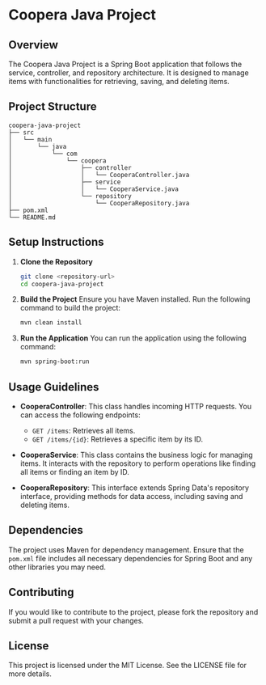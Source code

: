 # Coopera Java Project

## Overview
The Coopera Java Project is a Spring Boot application that follows the service, controller, and repository architecture. It is designed to manage items with functionalities for retrieving, saving, and deleting items.

## Project Structure
```
coopera-java-project
├── src
│   └── main
│       └── java
│           └── com
│               └── coopera
│                   ├── controller
│                   │   └── CooperaController.java
│                   ├── service
│                   │   └── CooperaService.java
│                   └── repository
│                       └── CooperaRepository.java
├── pom.xml
└── README.md
```

## Setup Instructions

1. **Clone the Repository**
   ```bash
   git clone <repository-url>
   cd coopera-java-project
   ```

2. **Build the Project**
   Ensure you have Maven installed. Run the following command to build the project:
   ```bash
   mvn clean install
   ```

3. **Run the Application**
   You can run the application using the following command:
   ```bash
   mvn spring-boot:run
   ```

## Usage Guidelines

- **CooperaController**: This class handles incoming HTTP requests. You can access the following endpoints:
  - `GET /items`: Retrieves all items.
  - `GET /items/{id}`: Retrieves a specific item by its ID.

- **CooperaService**: This class contains the business logic for managing items. It interacts with the repository to perform operations like finding all items or finding an item by ID.

- **CooperaRepository**: This interface extends Spring Data's repository interface, providing methods for data access, including saving and deleting items.

## Dependencies
The project uses Maven for dependency management. Ensure that the `pom.xml` file includes all necessary dependencies for Spring Boot and any other libraries you may need.

## Contributing
If you would like to contribute to the project, please fork the repository and submit a pull request with your changes.

## License
This project is licensed under the MIT License. See the LICENSE file for more details.